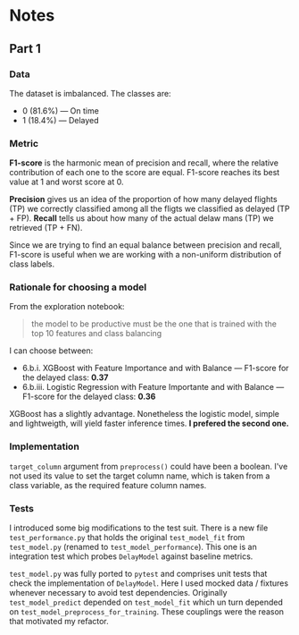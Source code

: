 # Notes

## Part 1

### Data

The dataset is imbalanced. The classes are:
* 0 (81.6%) — On time
* 1 (18.4%) — Delayed

### Metric

**F1-score** is the harmonic mean of precision and recall, where the relative contribution of each one to the score are equal.
F1-score reaches its best value at 1 and worst score at 0.

**Precision** gives us an idea of the proportion of how many delayed flights (TP) we correctly classified among all the fligts we classified as delayed (TP + FP).
**Recall** tells us about how many of the actual delaw   m a n s (TP) we retrieved (TP + FN).

Since we are trying to find an equal balance between precision and recall, F1-score is useful when we are working with a non-uniform distribution of class labels.

### Rationale for choosing a model

From the exploration notebook:
> the model to be productive must be the one that is trained with the top 10 features and class balancing

I can choose between:
* 6.b.i. XGBoost with Feature Importance and with Balance — F1-score for the delayed class: **0.37**
* 6.b.iii. Logistic Regression with Feature Importante and with Balance — F1-score for the delayed class: **0.36**

XGBoost has a slightly advantage. Nonetheless the logistic model, simple and lightweigth, will yield faster inference times. **I prefered the second one.**

### Implementation

`target_column` argument from `preprocess()` could have been a boolean. I've not used its value to set the target column name, which is taken from a class variable, as the required feature column names.

### Tests

I introduced some big modifications to the test suit. There is a new file `test_performance.py` that holds the original `test_model_fit` from `test_model.py` (renamed to `test_model_performance`). This one is an
integration test which probes `DelayModel` against baseline metrics.

`test_model.py` was fully ported to `pytest` and comprises unit tests that check the implementation of `DelayModel`. Here I used mocked data / fixtures whenever necessary to avoid test dependencies. Originally `test_model_predict` depended on `test_model_fit` which un turn depended on `test_model_preprocess_for_training`. These couplings were the reason that motivated my refactor.